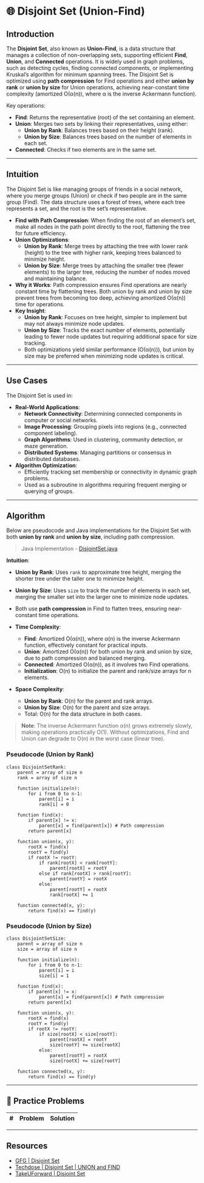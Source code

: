 # 🌐 Disjoint Set (Union-Find)

## Introduction

The **Disjoint Set**, also known as **Union-Find**, is a data structure that manages a collection of non-overlapping
sets, supporting efficient **Find**, **Union**, and **Connected** operations. It is widely used in graph problems, such
as detecting cycles, finding connected components, or implementing Kruskal’s algorithm for minimum spanning trees. The
Disjoint Set is optimized using **path compression** for Find operations and either **union by rank** or
**union by size** for Union operations, achieving near-constant time complexity (amortized O(α(n)), where α is the
inverse Ackermann
function).

Key operations:

- **Find**: Returns the representative (root) of the set containing an element.
- **Union**: Merges two sets by linking their representatives, using either:
    - **Union by Rank**: Balances trees based on their height (rank).
    - **Union by Size**: Balances trees based on the number of elements in each set.
- **Connected**: Checks if two elements are in the same set.

---

## Intuition

The Disjoint Set is like managing groups of friends in a social network, where you merge groups (Union) or check if two
people are in the same group (Find). The data structure uses a forest of trees, where each tree represents a set, and
the root is the set’s representative.

- **Find with Path Compression**: When finding the root of an element’s set, make all nodes in the path point directly
  to the root, flattening the tree for future efficiency.
- **Union Optimizations**:
    - **Union by Rank**: Merge trees by attaching the tree with lower rank (height) to the tree with higher rank,
      keeping trees balanced to minimize height.
    - **Union by Size**: Merge trees by attaching the smaller tree (fewer elements) to the larger tree, reducing the
      number of nodes moved and maintaining balance.
- **Why it Works**: Path compression ensures Find operations are nearly constant time by flattening trees. Both union by
  rank and union by size prevent trees from becoming too deep, achieving amortized O(α(n)) time for operations.
- **Key Insight**:
    - **Union by Rank**: Focuses on tree height, simpler to implement but may not always minimize node updates.
    - **Union by Size**: Tracks the exact number of elements, potentially leading to fewer node updates but requiring
      additional space for size tracking.
    - Both optimizations yield similar performance (O(α(n))), but union by size may be preferred when minimizing node
      updates is critical.

---

## Use Cases

The Disjoint Set is used in:

- **Real-World Applications**:
    - **Network Connectivity**: Determining connected components in computer or social networks.
    - **Image Processing**: Grouping pixels into regions (e.g., connected component labeling).
    - **Graph Algorithms**: Used in clustering, community detection, or maze generation.
    - **Distributed Systems**: Managing partitions or consensus in distributed databases.
- **Algorithm Optimization**:
    - Efficiently tracking set membership or connectivity in dynamic graph problems.
    - Used as a subroutine in algorithms requiring frequent merging or querying of groups.

---

## Algorithm

Below are pseudocode and Java implementations for the Disjoint Set with both **union by rank** and **union by size**,
including path compression.

> Java Implementation - [DisjointSet.java](../datastructures/graph/DisjointSet.java)


**Intuition**:

- **Union by Rank**: Uses `rank` to approximate tree height, merging the shorter tree under the taller one to minimize
  height.
- **Union by Size**: Uses `size` to track the number of elements in each set, merging the smaller set into the larger
  one to minimize node updates.
- Both use **path compression** in Find to flatten trees, ensuring near-constant time operations.

- **Time Complexity**:
    - **Find**: Amortized O(α(n)), where α(n) is the inverse Ackermann function, effectively constant for practical
      inputs.
    - **Union**: Amortized O(α(n)) for both union by rank and union by size, due to path compression and balanced
      merging.
    - **Connected**: Amortized O(α(n)), as it involves two Find operations.
    - **Initialization**: O(n) to initialize the parent and rank/size arrays for n elements.
- **Space Complexity**:
    - **Union by Rank**: O(n) for the parent and rank arrays.
    - **Union by Size**: O(n) for the parent and size arrays.
    - Total: O(n) for the data structure in both cases.

> **Note**: The inverse Ackermann function α(n) grows extremely slowly, making operations practically O(1). Without
> optimizations, Find and Union can degrade to O(n) in the worst case (linear tree).

### Pseudocode (Union by Rank)

```pseudo
class DisjointSetRank:
    parent = array of size n
    rank = array of size n

    function initialize(n):
        for i from 0 to n-1:
            parent[i] = i
            rank[i] = 0

    function find(x):
        if parent[x] != x:
            parent[x] = find(parent[x]) # Path compression
        return parent[x]

    function union(x, y):
        rootX = find(x)
        rootY = find(y)
        if rootX != rootY:
            if rank[rootX] < rank[rootY]:
                parent[rootX] = rootY
            else if rank[rootX] > rank[rootY]:
                parent[rootY] = rootX
            else:
                parent[rootY] = rootX
                rank[rootX] += 1

    function connected(x, y):
        return find(x) == find(y)
```

### Pseudocode (Union by Size)

```pseudo
class DisjointSetSize:
    parent = array of size n
    size = array of size n

    function initialize(n):
        for i from 0 to n-1:
            parent[i] = i
            size[i] = 1

    function find(x):
        if parent[x] != x:
            parent[x] = find(parent[x]) # Path compression
        return parent[x]

    function union(x, y):
        rootX = find(x)
        rootY = find(y)
        if rootX != rootY:
            if size[rootX] < size[rootY]:
                parent[rootX] = rootY
                size[rootY] += size[rootX]
            else:
                parent[rootY] = rootX
                size[rootX] += size[rootY]

    function connected(x, y):
        return find(x) == find(y)
```

---

## 🧪 Practice Problems

| # | Problem | Solution |
|---|---------|----------|

---

## Resources

- [GFG | Disjoint Set](https://www.geeksforgeeks.org/dsa/introduction-to-disjoint-set-data-structure-or-union-find-algorithm/)
- [Techdose | Disjoint Set | UNION and FIND](https://www.youtube.com/watch?v=eTaWFhPXPz4)
- [TakeUForward | Disjoint Set](https://www.youtube.com/watch?v=aBxjDBC4M1U)